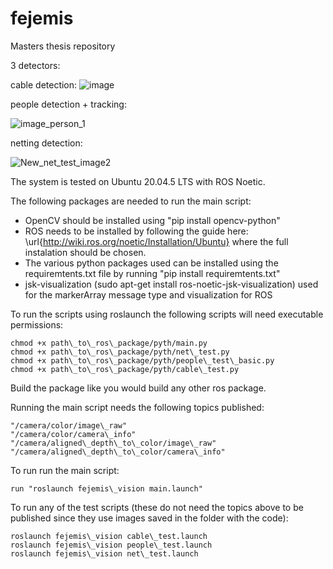 # fejemis
Masters thesis repository

3 detectors:

cable detection:
![image](https://user-images.githubusercontent.com/62695168/222127079-7999edd4-04d0-43c2-bdbc-c21c1be7e41e.png)

people detection + tracking:

![image_person_1](https://user-images.githubusercontent.com/62695168/222127316-6a0d7e1d-10e3-48f4-969f-1573ae5110e5.jpg)

netting detection:

![New_net_test_image2](https://user-images.githubusercontent.com/62695168/222127906-71d47e27-697c-4fd2-83b6-13d644883a3e.png)

The system is tested on Ubuntu 20.04.5 LTS with ROS Noetic.

The following packages are needed to run the main script:

- OpenCV should be installed using "pip install opencv-python"
- ROS needs to be installed by following the guide here: \url{http://wiki.ros.org/noetic/Installation/Ubuntu} where the full instalation should be chosen. 
- The various python packages used can be installed using the requiremtents.txt file by running "pip install requiremtents.txt"
- jsk-visualization (sudo apt-get install ros-noetic-jsk-visualization) used for the markerArray message type and visualization for ROS

To run the scripts using roslaunch the following scripts will need executable permissions:

```
chmod +x path\_to\_ros\_package/pyth/main.py 
chmod +x path\_to\_ros\_package/pyth/net\_test.py
chmod +x path\_to\_ros\_package/pyth/people\_test\_basic.py
chmod +x path\_to\_ros\_package/pyth/cable\_test.py 
```

Build the package like you would build any other ros package. 

Running the main script needs the following topics published:
```
"/camera/color/image\_raw"
"/camera/color/camera\_info"
"/camera/aligned\_depth\_to\_color/image\_raw"
"/camera/aligned\_depth\_to\_color/camera\_info"
```

To run run the main script:
```
run "roslaunch fejemis\_vision main.launch"
```

To run any of the test scripts (these do not need the topics above to be published since they use images saved in the folder with the code):
```
roslaunch fejemis\_vision cable\_test.launch
roslaunch fejemis\_vision people\_test.launch
roslaunch fejemis\_vision net\_test.launch
```
